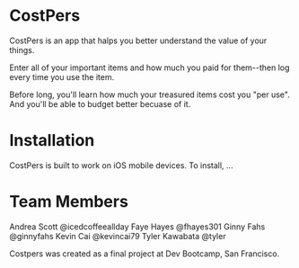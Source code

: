 # CostPers
CostPers is an app that halps you better understand the value of your things.

Enter all of your important items and how much you paid for them--then log every time you use the item. 

Before long, you'll learn how much your treasured items cost you "per use". And you'll be able to budget better becuase of it.

# Installation
CostPers is built to work on iOS mobile devices. To install, ...

# Team Members
Andrea Scott @icedcoffeeallday
Faye Hayes @fhayes301
Ginny Fahs @ginnyfahs
Kevin Cai @kevincai79
Tyler Kawabata @tyler

Costpers was created as a final project at Dev Bootcamp, San Francisco.
